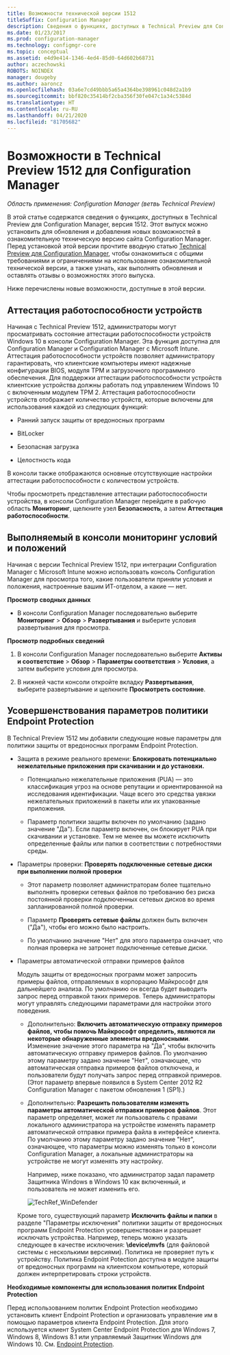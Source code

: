 ```yaml
---
title: Возможности технической версии 1512
titleSuffix: Configuration Manager
description: Сведения о функциях, доступных в Technical Preview для Configuration Manager, версия 1512.
ms.date: 01/23/2017
ms.prod: configuration-manager
ms.technology: configmgr-core
ms.topic: conceptual
ms.assetid: e4d9e414-1346-4ed4-85d0-64d602b68731
author: aczechowski
ROBOTS: NOINDEX
manager: dougeby
ms.author: aaroncz
ms.openlocfilehash: 03a6e7cd49bbb5a65a4364be398961c048d2a1b9
ms.sourcegitcommit: bbf820c35414bf2cba356f30fe047c1a34c5384d
ms.translationtype: HT
ms.contentlocale: ru-RU
ms.lasthandoff: 04/21/2020
ms.locfileid: "81705682"
---
```

# <a name="capabilities-in-technical-preview-1512-for-configuration-manager"></a>Возможности в Technical Preview 1512 для Configuration Manager

*Область применения: Configuration Manager (ветвь Technical Preview)*

В этой статье содержатся сведения о функциях, доступных в Technical Preview для Configuration Manager, версия 1512. Этот выпуск можно установить для обновления и добавления новых возможностей в ознакомительную техническую версию сайта Configuration Manager. Перед установкой этой версии прочтите вводную статью [Technical Preview для Configuration Manager](technical-preview.md), чтобы ознакомиться с общими требованиями и ограничениями на использование ознакомительной технической версии, а также узнать, как выполнять обновления и оставлять отзывы о возможностях этого выпуска.  

 Ниже перечислены новые возможности, доступные в этой версии.  

##  <a name="device-health-attestation"></a><a name="bkmk_devicehealth"></a> Аттестация работоспособности устройств  
 Начиная с Technical Preview 1512, администраторы могут просматривать состояние аттестации работоспособности устройств Windows 10 в консоли Configuration Manager.  Эта функция доступна для Configuration Manager и Configuration Manager с Microsoft Intune. Аттестация работоспособности устройств позволяет администратору гарантировать, что клиентские компьютеры имеют надежные конфигурации BIOS, модуля TPM и загрузочного программного обеспечения. Для поддержки аттестации работоспособности устройств клиентские устройства должны работать под управлением Windows 10 с включенным модулем TPM 2. Аттестация работоспособности устройств отображает количество устройств, которые включены для использования каждой из следующих функций:  

-   Ранний запуск защиты от вредоносных программ  

-   BitLocker  

-   Безопасная загрузка  

-   Целостность кода  

В консоли также отображаются основные отсутствующие настройки аттестации работоспособности с количеством устройств.  

Чтобы просмотреть представление аттестации работоспособности устройства, в консоли Configuration Manager перейдите в рабочую область **Мониторинг**, щелкните узел **Безопасность**, а затем **Аттестация работоспособности**.  

##  <a name="in-console-monitoring-for-terms-and-conditions"></a><a name="bkmk_viewterms"></a> Выполняемый в консоли мониторинг условий и положений  
Начиная с версии Technical Preview 1512, при интеграции Configuration Manager с Microsoft Intune можно использовать консоль Configuration Manager для просмотра того, какие пользователи приняли условия и положения, настроенные вашим ИТ-отделом, а какие — нет.  

**Просмотр сводных данных**  

-   В консоли Configuration Manager последовательно выберите **Мониторинг** > **Обзор** > **Развертывания** и выберите условия развертывания для просмотра.  

**Просмотр подробных сведений**  

1.  В консоли Configuration Manager последовательно выберите **Активы и соответствие** > **Обзор** > **Параметры соответствия** > **Условия**, а затем выберите условия для просмотра.  

2.  В нижней части консоли откройте вкладку **Развертывания**, выберите развертывание и щелкните **Просмотреть состояние**.  

##  <a name="improvements-to-endpoint-protection-policy-settings"></a><a name="bkmk_EPpolicy"></a> Усовершенствования параметров политики Endpoint Protection  
В Technical Preview 1512 мы добавили следующие новые параметры для политики защиты от вредоносных программ Endpoint Protection.  

-   Защита в режиме реального времени: **Блокировать потенциально нежелательные приложения при скачивании и до установки.**  

    -   Потенциально нежелательные приложения (PUA) — это классификация угроз на основе репутации и ориентированной на исследования идентификации. Чаще всего это средства увязки нежелательных приложений в пакеты или их упакованные приложения.  

    -   Параметр политики защиты включен по умолчанию (задано значение "Да"). Если параметр включен, он блокирует PUA при скачивании и установке. Тем не менее вы можете исключить определенные файлы или папки в соответствии с потребностями среды.  

-   Параметры проверки: **Проверять подключенные сетевые диски при выполнении полной проверки**  

    -   Этот параметр позволяет администраторам более тщательно выполнять проверки сетевых файлов по требованию без риска постоянной проверки подключенных сетевых дисков во время запланированной полной проверки.  

    -   Параметр **Проверять сетевые файлы** должен быть включен ("Да"), чтобы его можно было настроить.  

    -   По умолчанию значение "Нет" для этого параметра означает, что полная проверка не затронет подключенные сетевые диски.  

-   Параметры автоматической отправки примеров файлов  

     Модуль защиты от вредоносных программ может запросить примеры файлов, отправляемых в корпорацию Майкрософт для дальнейшего анализа. По умолчанию он всегда будет выводить запрос перед отправкой таких примеров. Теперь администраторы могут управлять следующими параметрами для настройки этого поведения.  

    -   Дополнительно: **Включить автоматическую отправку примеров файлов, чтобы помочь Майкрософт определить, являются ли некоторые обнаруженные элементы вредоносными**.  Изменение значение этого параметра на "Да", чтобы включить автоматическую отправку примеров файлов. По умолчанию этому параметру задано значение "Нет", означающее, что автоматическая отправка примеров файлов отключена, и пользователи будут получать запрос перед отправкой примеров.   (Этот параметр впервые появился в System Center 2012 R2 Configuration Manager с пакетом обновления 1 (SP1).)  

    -   Дополнительно: **Разрешить пользователям изменять параметры автоматической отправки примеров файлов**. Этот параметр определяет, может ли пользователь с правами локального администратора на устройстве изменять параметр автоматической отправки примера файла в интерфейсе клиента. По умолчанию этому параметру задано значение "Нет", означающее, что параметры можно изменять только в консоли Configuration Manager, а локальные администраторы на устройстве не могут изменять эту настройку.  

         Например, ниже показано, что администратор задал параметр Защитника Windows в Windows 10 как включенный, и пользователь не может изменить его.  

         ![TechRef&#95;WinDefender](../../core/get-started/media/TechRef_WinDefender.png "TechRef_WinDefender")  

    Кроме того, существующий параметр **Исключить файлы и папки** в разделе "Параметры исключения" политики защиты от вредоносных программ Endpoint Protection усовершенствован и разрешает исключать устройства. Например, теперь можно указать следующее в качестве исключения: **\device\mvfs** (для файловой системы с несколькими версиями). Политика не проверяет путь к устройству. Политика Endpoint Potection доступна в модуле защиты от вредоносных программ на клиентском компьютере, который должен интерпретировать строки устройств.  

**Необходимые компоненты для использования политик Endpoint Protection**  

Перед использованием политик Endpoint Protection необходимо установить клиент Endpoint Protection и организовать управление им в помощью параметров клиента Endpoint Protection. Для этого используется клиент System Center Endpoint Protection для Windows 7, Windows 8, Windows 8.1 или управляемый Защитник Windows для Windows 10. См. [Endpoint Protection](../../protect/deploy-use/endpoint-protection.md).  
